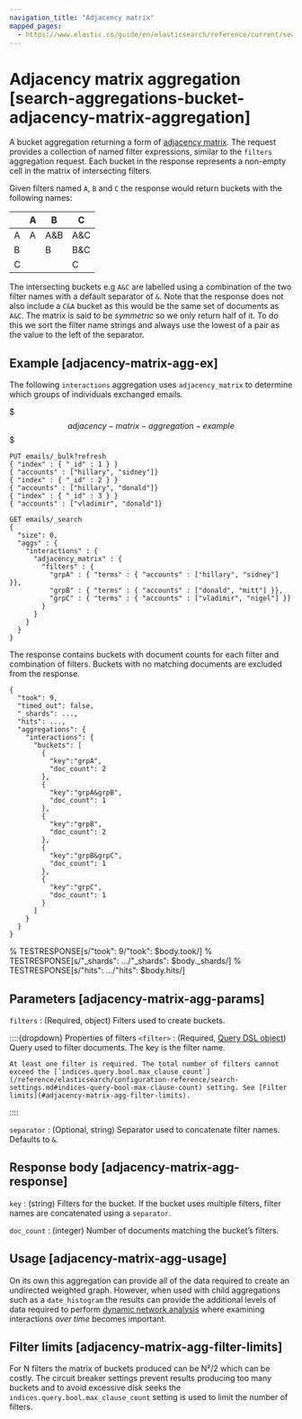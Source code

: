 ```yaml
---
navigation_title: "Adjacency matrix"
mapped_pages:
  - https://www.elastic.co/guide/en/elasticsearch/reference/current/search-aggregations-bucket-adjacency-matrix-aggregation.html
---
```


# Adjacency matrix aggregation [search-aggregations-bucket-adjacency-matrix-aggregation]


A bucket aggregation returning a form of [adjacency matrix](https://en.wikipedia.org/wiki/Adjacency_matrix). The request provides a collection of named filter expressions, similar to the `filters` aggregation request. Each bucket in the response represents a non-empty cell in the matrix of intersecting filters.

Given filters named `A`, `B` and `C` the response would return buckets with the following names:

|  | A | B | C |
| --- | --- | --- | --- |
| A | A | A&B | A&C |
| B |  | B | B&C |
| C |  |  | C |

The intersecting buckets e.g `A&C` are labelled using a combination of the two filter names with a default separator of `&`. Note that the response does not also include a `C&A` bucket as this would be the same set of documents as `A&C`. The matrix is said to be *symmetric* so we only return half of it. To do this we sort the filter name strings and always use the lowest of a pair as the value to the left of the separator.

## Example [adjacency-matrix-agg-ex]

The following `interactions` aggregation uses `adjacency_matrix` to determine which groups of individuals exchanged emails.

$$$adjacency-matrix-aggregation-example$$$

```console
PUT emails/_bulk?refresh
{ "index" : { "_id" : 1 } }
{ "accounts" : ["hillary", "sidney"]}
{ "index" : { "_id" : 2 } }
{ "accounts" : ["hillary", "donald"]}
{ "index" : { "_id" : 3 } }
{ "accounts" : ["vladimir", "donald"]}

GET emails/_search
{
  "size": 0,
  "aggs" : {
    "interactions" : {
      "adjacency_matrix" : {
        "filters" : {
          "grpA" : { "terms" : { "accounts" : ["hillary", "sidney"] }},
          "grpB" : { "terms" : { "accounts" : ["donald", "mitt"] }},
          "grpC" : { "terms" : { "accounts" : ["vladimir", "nigel"] }}
        }
      }
    }
  }
}
```

The response contains buckets with document counts for each filter and combination of filters. Buckets with no matching documents are excluded from the response.

```console-result
{
  "took": 9,
  "timed_out": false,
  "_shards": ...,
  "hits": ...,
  "aggregations": {
    "interactions": {
      "buckets": [
        {
          "key":"grpA",
          "doc_count": 2
        },
        {
          "key":"grpA&grpB",
          "doc_count": 1
        },
        {
          "key":"grpB",
          "doc_count": 2
        },
        {
          "key":"grpB&grpC",
          "doc_count": 1
        },
        {
          "key":"grpC",
          "doc_count": 1
        }
      ]
    }
  }
}
```
% TESTRESPONSE[s/"took": 9/"took": $body.took/]
% TESTRESPONSE[s/"_shards": \.\.\./"_shards": $body._shards/]
% TESTRESPONSE[s/"hits": \.\.\./"hits": $body.hits/]

## Parameters [adjacency-matrix-agg-params]

`filters`
:   (Required, object) Filters used to create buckets.

::::{dropdown} Properties of filters
`<filter>`
:   (Required, [Query DSL object](/reference/query-languages/querydsl.md)) Query used to filter documents. The key is the filter name.

    At least one filter is required. The total number of filters cannot exceed the [`indices.query.bool.max_clause_count`](/reference/elasticsearch/configuration-reference/search-settings.md#indices-query-bool-max-clause-count) setting. See [Filter limits](#adjacency-matrix-agg-filter-limits).
::::


`separator`
:   (Optional, string) Separator used to concatenate filter names. Defaults to `&`.


## Response body [adjacency-matrix-agg-response]

`key`
:   (string) Filters for the bucket. If the bucket uses multiple filters, filter names are concatenated using a `separator`.

`doc_count`
:   (integer) Number of documents matching the bucket’s filters.


## Usage [adjacency-matrix-agg-usage]

On its own this aggregation can provide all of the data required to create an undirected weighted graph. However, when used with child aggregations such as a `date_histogram` the results can provide the additional levels of data required to perform [dynamic network analysis](https://en.wikipedia.org/wiki/Dynamic_network_analysis) where examining interactions *over time* becomes important.


## Filter limits [adjacency-matrix-agg-filter-limits]

For N filters the matrix of buckets produced can be N²/2 which can be costly. The circuit breaker settings prevent results producing too many buckets and to avoid excessive disk seeks the `indices.query.bool.max_clause_count` setting is used to limit the number of filters.


